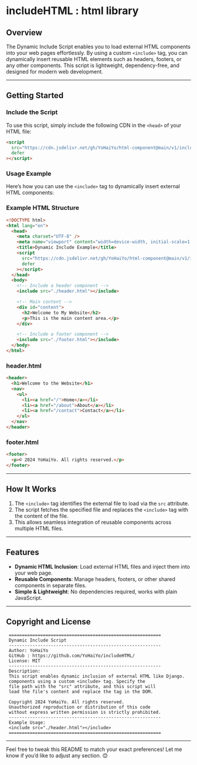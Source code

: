 # includeHTML : html library

## **Overview**

The Dynamic Include Script enables you to load external HTML components into your web pages effortlessly. By using a custom `<include>` tag, you can dynamically insert reusable HTML elements such as headers, footers, or any other components. This script is lightweight, dependency-free, and designed for modern web development.

---

## **Getting Started**

### **Include the Script**

To use this script, simply include the following CDN in the `<head>` of your HTML file:

```html
<script
  src="https://cdn.jsdelivr.net/gh/YoHaiYo/html-component@main/v1/includeHTML.js"
  defer
></script>
```

### **Usage Example**

Here’s how you can use the `<include>` tag to dynamically insert external HTML components:

### **Example HTML Structure**

```html
<!DOCTYPE html>
<html lang="en">
  <head>
    <meta charset="UTF-8" />
    <meta name="viewport" content="width=device-width, initial-scale=1.0" />
    <title>Dynamic Include Example</title>
    <script
      src="https://cdn.jsdelivr.net/gh/YoHaiYo/html-component@main/v1/includeHTML.js"
      defer
    ></script>
  </head>
  <body>
    <!-- Include a header component -->
    <include src="./header.html"></include>

    <!-- Main content -->
    <div id="content">
      <h2>Welcome to My Website</h2>
      <p>This is the main content area.</p>
    </div>

    <!-- Include a footer component -->
    <include src="./footer.html"></include>
  </body>
</html>
```

### **header.html**

```html
<header>
  <h1>Welcome to the Website</h1>
  <nav>
    <ul>
      <li><a href="/">Home</a></li>
      <li><a href="/about">About</a></li>
      <li><a href="/contact">Contact</a></li>
    </ul>
  </nav>
</header>
```

### **footer.html**

```html
<footer>
  <p>© 2024 YoHaiYo. All rights reserved.</p>
</footer>
```

---

## **How It Works**

1. The `<include>` tag identifies the external file to load via the `src` attribute.
2. The script fetches the specified file and replaces the `<include>` tag with the content of the file.
3. This allows seamless integration of reusable components across multiple HTML files.

---

## **Features**

- **Dynamic HTML Inclusion**: Load external HTML files and inject them into your web page.
- **Reusable Components**: Manage headers, footers, or other shared components in separate files.
- **Simple & Lightweight**: No dependencies required, works with plain JavaScript.

---

## **Copyright and License**

```
 ==========================================================
 Dynamic Include Script
 ----------------------------------------------------------
 Author: YoHaiYo
 GitHub : https://github.com/YoHaiYo/includeHTML/
 License: MIT
 ----------------------------------------------------------
 Description:
 This script enables dynamic inclusion of external HTML like Django.
 components using a custom <include> tag. Specify the
 file path with the "src" attribute, and this script will
 load the file's content and replace the tag in the DOM.

 Copyright 2024 YoHaiYo. All rights reserved.
 Unauthorized reproduction or distribution of this code
 without express written permission is strictly prohibited.
 ----------------------------------------------------------
 Example Usage:
 <include src="./header.html"></include>
 ==========================================================
```

---

Feel free to tweak this README to match your exact preferences! Let me know if you’d like to adjust any section. 😊
